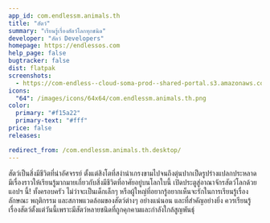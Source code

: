 ```yaml
---
app_id: com.endlessm.animals.th
title: "สัตว์"
summary: "เรียนรู้เรื่องสัตว์โลกทุกชนิด"
developer: "สัตว์ Developers"
homepage: https://endlessos.com
help_page: false
bugtracker: false
dist: flatpak
screenshots:
  - https://com-endless--cloud-soma-prod--shared-portal.s3.amazonaws.com/apps.235.screenshots.500b7da0-bcaf-4868-9c6d-d6841be0ea96_201810181824011111.png
icons:
  "64": /images/icons/64x64/com.endlessm.animals.th.png
color:
  primary: "#f15a22"
  primary-text: "#fff"
price: false
releases:

redirect_from: /com.endlessm.animals.th.desktop/
---
```


<p>สัตว์เป็นสิ่งมีชีวิตที่น่าอัศจรรย์ ตั้งแต่สิงโตที่สง่าน่าเกรงขามไปจนถึงตุ่นปากเป็ดรูปร่างแปลกประหลาด มีเรื่องราวให้เรียนรู้มากมายเกี่ยวกับสิ่งมีชีวิตที่อาศัยอยู่บนโลกใบนี้ เปิดประตูสู่อาณาจักรสัตว์โลกด้วยแอปฯ นี้! ทั้งครอบครัว ไม่ว่าจะเป็นเด็กเล็กๆ หรือผู้ใหญ่ที่อยากรู้อยากเห็นจะรักในการเรียนรู้เรื่องลักษณะ พฤติกรรม และสภาพแวดล้อมของสัตว์ต่างๆ อย่างแน่นอน และที่สำคัญอย่างยิ่ง ควรเรียนรู้เรื่องสัตว์ตั้งแต่วันนี้เพราะมีสัตว์หลายชนิดที่ถูกคุกคามและกำลังใกล้สูญพันธุ์</p>